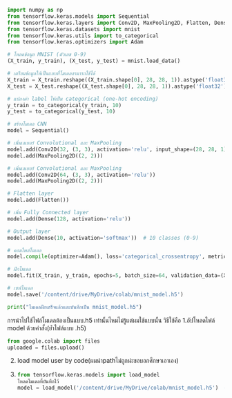 ```python
import numpy as np
from tensorflow.keras.models import Sequential
from tensorflow.keras.layers import Conv2D, MaxPooling2D, Flatten, Dense
from tensorflow.keras.datasets import mnist
from tensorflow.keras.utils import to_categorical
from tensorflow.keras.optimizers import Adam

# โหลดข้อมูล MNIST (ตัวเลข 0-9)
(X_train, y_train), (X_test, y_test) = mnist.load_data()

# เตรียมข้อมูลให้เป็นแบบที่โมเดลสามารถใช้ได้
X_train = X_train.reshape((X_train.shape[0], 28, 28, 1)).astype('float32') / 255
X_test = X_test.reshape((X_test.shape[0], 28, 28, 1)).astype('float32') / 255

# แปลงค่า label ให้เป็น categorical (one-hot encoding)
y_train = to_categorical(y_train, 10)
y_test = to_categorical(y_test, 10)

# สร้างโมเดล CNN
model = Sequential()

# เพิ่มเลเยอร์ Convolutional และ MaxPooling
model.add(Conv2D(32, (3, 3), activation='relu', input_shape=(28, 28, 1)))
model.add(MaxPooling2D((2, 2)))

# เพิ่มเลเยอร์ Convolutional และ MaxPooling
model.add(Conv2D(64, (3, 3), activation='relu'))
model.add(MaxPooling2D((2, 2)))

# Flatten layer
model.add(Flatten())

# เพิ่ม Fully Connected layer
model.add(Dense(128, activation='relu'))

# Output layer
model.add(Dense(10, activation='softmax'))  # 10 classes (0-9)

# คอมไพล์โมเดล
model.compile(optimizer=Adam(), loss='categorical_crossentropy', metrics=['accuracy'])

# ฝึกโมเดล
model.fit(X_train, y_train, epochs=5, batch_size=64, validation_data=(X_test, y_test))

# เซฟโมเดล
model.save('/content/drive/MyDrive/colab/mnist_model.h5')

print("โมเดลฝึกเสร็จแล้วและบันทึกเป็น mnist_model.h5")
```

การนำไปใช้ไฟล์โมเดลต้องเป็นแบบ.h5 เท่านั้นไหมไม่รู้แต่ผมใช้แบบนั้น วิธีใช้คือ
1.อัปโหลดไฟล์ model ด้วยคำสั้ง(ย้ำไฟล์แบบ .h5)
```python
from google.colab import files
uploaded = files.upload()
```
2. load model user by code(ผมนำpathไม่ถูกน่ะขอบอกศึกษาเอาเอง)
3. ```python
   from tensorflow.keras.models import load_model
   โหลดโมเดลที่บันทึกไว้
   model = load_model('/content/drive/MyDrive/colab/mnist_model.h5')  # ปรับ path ให้ตรง
   ```


